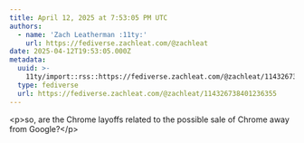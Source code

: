```yaml
---
title: April 12, 2025 at 7:53:05 PM UTC
authors:
  - name: 'Zach Leatherman :11ty:'
    url: https://fediverse.zachleat.com/@zachleat
date: 2025-04-12T19:53:05.000Z
metadata:
  uuid: >-
    11ty/import::rss::https://fediverse.zachleat.com/@zachleat/114326738401236355
  type: fediverse
  url: https://fediverse.zachleat.com/@zachleat/114326738401236355
---
```

\<p>so, are the Chrome layoffs related to the possible sale of Chrome away from Google?\</p>